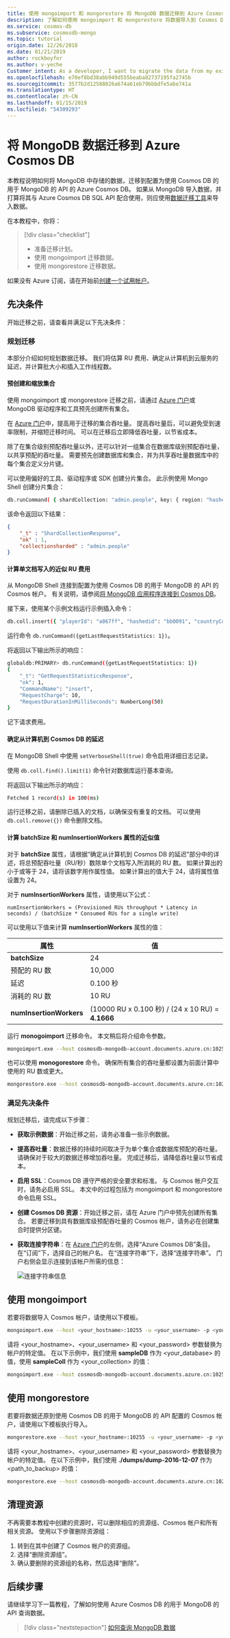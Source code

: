 ```yaml
---
title: 使用 mongoimport 和 mongorestore 将 MongoDB 数据迁移到 Azure Cosmos DB
description: 了解如何使用 mongoimport 和 mongorestore 将数据导入到 Cosmos DB。
ms.service: cosmos-db
ms.subservice: cosmosdb-mongo
ms.topic: tutorial
origin.date: 12/26/2018
ms.date: 01/21/2019
author: rockboyfor
ms.author: v-yeche
Customer intent: As a developer, I want to migrate the data from my existing MongoDB to Cosmos DB.
ms.openlocfilehash: e70ef8bd38abb949d555beaba82737195fa2745b
ms.sourcegitcommit: 3577b2d12588826a674a61eb79bbbdfe5abe741a
ms.translationtype: HT
ms.contentlocale: zh-CN
ms.lasthandoff: 01/15/2019
ms.locfileid: "54309293"
---
```

# <a name="migrate-your-mongodb-data-to-azure-cosmos-db"></a>将 MongoDB 数据迁移到 Azure Cosmos DB

 本教程说明如何将 MongoDB 中存储的数据，迁移到配置为使用 Cosmos DB 的用于 MongoDB 的 API 的 Azure Cosmos DB。 如果从 MongoDB 导入数据，并打算将其与 Azure Cosmos DB SQL API 配合使用，则应使用[数据迁移工具](import-data.md)来导入数据。

在本教程中，你将：

> [!div class="checklist"]
> * 准备迁移计划。
> * 使用 mongoimport 迁移数据。
> * 使用 mongorestore 迁移数据。

如果没有 Azure 订阅，请在开始前[创建一个试用帐户](https://www.azure.cn/pricing/1rmb-trial/)。

## <a name="prerequisites"></a>先决条件

开始迁移之前，请查看并满足以下先决条件：

### <a name="plan-for-the-migration"></a>规划迁移

本部分介绍如何规划数据迁移。 我们将估算 RU 费用、确定从计算机到云服务的延迟，并计算批大小和插入工作线程数。

#### <a name="pre-create-and-scale-your-collections"></a>预创建和缩放集合

使用 mongoimport 或 mongorestore 迁移之前，请通过 [Azure 门户](https://portal.azure.cn)或 MongoDB 驱动程序和工具预先创建所有集合。 

在 [Azure 门户](https://portal.azure.cn)中，提高用于迁移的集合吞吐量。 提高吞吐量后，可以避免受到速率限制，并缩短迁移时间。 可以在迁移后立即降低吞吐量，以节省成本。

除了在集合级别预配吞吐量以外，还可以针对一组集合在数据库级别预配吞吐量，以共享预配的吞吐量。 需要预先创建数据库和集合，并为共享吞吐量数据库中的每个集合定义分片键。

可以使用偏好的工具、驱动程序或 SDK 创建分片集合。 此示例使用 Mongo Shell 创建分片集合：

```bash
db.runCommand( { shardCollection: "admin.people", key: { region: "hashed" } } )
```

该命令返回以下结果：

```JSON
{
    "_t" : "ShardCollectionResponse",
    "ok" : 1,
    "collectionsharded" : "admin.people"
}
```

#### <a name="calculate-the-approximate-ru-charge-for-a-single-document-write"></a>计算单文档写入的近似 RU 费用

从 MongoDB Shell 连接到配置为使用 Cosmos DB 的用于 MongoDB 的 API 的 Cosmos 帐户。 有关说明，请参阅[将 MongoDB 应用程序连接到 Cosmos DB](connect-mongodb-account.md)。

接下来，使用某个示例文档运行示例插入命令：

```bash
db.coll.insert({ "playerId": "a067ff", "hashedid": "bb0091", "countryCode": "hk" })
```

运行命令 `db.runCommand({getLastRequestStatistics: 1})`。

将返回以下输出所示的响应：

```bash
globaldb:PRIMARY> db.runCommand({getLastRequestStatistics: 1})
{
    "_t": "GetRequestStatisticsResponse",
    "ok": 1,
    "CommandName": "insert",
    "RequestCharge": 10,
    "RequestDurationInMilliSeconds": NumberLong(50)
}
```

记下请求费用。

#### <a name="determine-the-latency-from-your-machine-to-cosmos-db"></a>确定从计算机到 Cosmos DB 的延迟

在 MongoDB Shell 中使用 `setVerboseShell(true)` 命令启用详细日志记录。

使用 `db.coll.find().limit(1)` 命令针对数据库运行基本查询。

将返回以下输出所示的响应：

```bash
Fetched 1 record(s) in 100(ms)
```

运行迁移之前，请删除已插入的文档，以确保没有重复的文档。 可以使用 `db.coll.remove({})` 命令删除文档。

#### <a name="calculate-the-approximate-values-for-the-batchsize-and-numinsertionworkers-properties"></a>计算 batchSize 和 numInsertionWorkers 属性的近似值

对于 **batchSize** 属性，请根据“确定从计算机到 Cosmos DB 的延迟”部分中的详述，将总预配吞吐量（RU/秒）数除单个文档写入所消耗的 RU 数。 如果计算出的小于或等于 24，请将该数字用作属性值。 如果计算出的值大于 24，请将属性值设置为 24。

对于 **numInsertionWorkers** 属性，请使用以下公式：

`numInsertionWorkers = (Provisioned RUs throughput * Latency in seconds) / (batchSize * Consumed RUs for a single write)`

可以使用以下值来计算 **numInsertionWorkers** 属性的值：

| 属性 | 值 |
|--------|-----|
| **batchSize** | 24 |
| 预配的 RU 数 | 10,000 |
| 延迟 | 0.100 秒 |
| 消耗的 RU 数 | 10 RU |
| **numInsertionWorkers** | (10000 RU x 0.100 秒) / (24 x 10 RU) = **4.1666** |

运行 **monogoimport** 迁移命令。 本文稍后将介绍命令参数。

```bash
mongoimport.exe --host cosmosdb-mongodb-account.documents.azure.cn:10255 -u cosmosdb-mongodb-account -p <Your_MongoDB_password> --ssl --sslAllowInvalidCertificates --jsonArray --db dabasename --collection collectionName --file "C:\sample.json" --numInsertionWorkers 4 --batchSize 24
```

也可以使用 **monogorestore** 命令。 确保所有集合的吞吐量都设置为前面计算中使用的 RU 数或更大。

```bash
mongorestore.exe --host cosmosdb-mongodb-account.documents.azure.cn:10255 -u cosmosdb-mongodb-account -p <Your_MongoDB_password> --ssl --sslAllowInvalidCertificates ./dumps/dump-2016-12-07 --numInsertionWorkersPerCollection 4 --batchSize 24
```

### <a name="complete-the-prerequisites"></a>满足先决条件

规划迁移后，请完成以下步骤： 

* **获取示例数据**：开始迁移之前，请务必准备一些示例数据。 

* **提高吞吐量**：数据迁移的持续时间取决于为单个集合或数据库预配的吞吐量。 请确保对于较大的数据迁移增加吞吐量。 完成迁移后，请降低吞吐量以节省成本。 

* **启用 SSL**：Cosmos DB 遵守严格的安全要求和标准。 与 Cosmos 帐户交互时，请务必启用 SSL。 本文中的过程包括为 mongoimport 和 mongorestore 命令启用 SSL。

* **创建 Cosmos DB 资源**：开始迁移之前，请在 Azure 门户中预先创建所有集合。 若要迁移到具有数据库级预配吞吐量的 Cosmos 帐户，请务必在创建集合时提供分区键。

* **获取连接字符串**：在 [Azure 门户](https://portal.azure.cn)的左侧，选择“Azure Cosmos DB”条目。 在“订阅”下，选择自己的帐户名。 在“连接字符串”下，选择“连接字符串”。 门户右侧会显示连接到该帐户所需的信息：

    ![连接字符串信息](./media/mongodb-migrate/ConnectionStringBlade.png)

## <a name="use-mongoimport"></a>使用 mongoimport

若要将数据导入 Cosmos 帐户，请使用以下模板。

```bash
mongoimport.exe --host <your_hostname>:10255 -u <your_username> -p <your_password> --db <your_database> --collection <your_collection> --ssl --sslAllowInvalidCertificates --type json --file "C:\sample.json"
```

请将 \<your_hostname>、\<your_username> 和 \<your_password> 参数替换为帐户的特定值。 在以下示例中，我们使用 **sampleDB** 作为 \<your_database> 的值，使用 **sampleColl** 作为 \<your_collection> 的值：

```bash
mongoimport.exe --host cosmosdb-mongodb-account.documents.azure.cn:10255 -u cosmosdb-mongodb-account -p <Your_MongoDB_password> --ssl --sslAllowInvalidCertificates --db sampleDB --collection sampleColl --type json --file "C:\Users\admin\Desktop\*.json"
```

## <a name="use-mongorestore"></a>使用 mongorestore

若要将数据还原到使用 Cosmos DB 的用于 MongoDB 的 API 配置的 Cosmos 帐户，请使用以下模板执行导入。

```bash
mongorestore.exe --host <your_hostname>:10255 -u <your_username> -p <your_password> --db <your_database> --collection <your_collection> --ssl --sslAllowInvalidCertificates <path_to_backup>
```

请将 \<your_hostname>、\<your_username> 和 \<your_password> 参数替换为帐户的特定值。 在以下示例中，我们使用 **./dumps/dump-2016-12-07** 作为 \<path_to_backup> 的值：

```bash
mongorestore.exe --host cosmosdb-mongodb-account.documents.azure.cn:10255 -u cosmosdb-mongodb-account -p <Your_MongoDB_password> --db mydatabase --collection mycollection --ssl --sslAllowInvalidCertificates ./dumps/dump-2016-12-07
```

## <a name="clean-up-resources"></a>清理资源

不再需要本教程中创建的资源时，可以删除相应的资源组、Cosmos 帐户和所有相关资源。 使用以下步骤删除资源组：

1. 转到在其中创建了 Cosmos 帐户的资源组。
1. 选择“删除资源组”。
1. 确认要删除的资源组的名称，然后选择“删除”。

## <a name="next-steps"></a>后续步骤

请继续学习下一篇教程，了解如何使用 Azure Cosmos DB 的用于 MongoDB 的 API 查询数据。 

> [!div class="nextstepaction"]
> [如何查询 MongoDB 数据](../cosmos-db/tutorial-query-mongodb.md)

<!--Update_Description: update meta properties, wording update -->